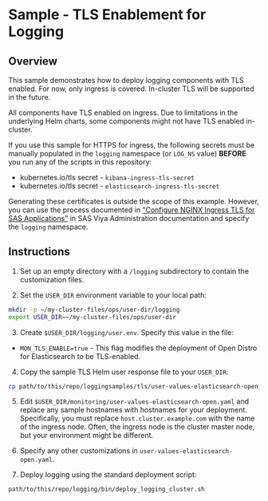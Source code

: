 # Sample - TLS Enablement for Logging

## Overview

This sample demonstrates how to deploy logging components with TLS enabled.
For now, only ingress is covered. In-cluster TLS will be supported in the
future.

All components have TLS enabled on ingress. Due to limitations in the
underlying Helm charts, some components might not have TLS enabled in-cluster.

If you use this sample for HTTPS for ingress, the following secrets must be
manually populated in the `logging` namespace (or `LOG_NS` value) **BEFORE**
you run any of the scripts in this repository:

* kubernetes.io/tls secret - `kibana-ingress-tls-secret`
* kubernetes.io/tls secret - `elasticsearch-ingress-tls-secret`

Generating these certificates is outside the scope of this example. However, you
can use the process documented in ["Configure NGINX Ingress TLS for SAS Applications"](https://go.documentation.sas.com/?cdcId=sasadmincdc&cdcVersion=default&docsetId=calencryptmotion&docsetTarget=n1xdqv1sezyrahn17erzcunxwix9.htm&locale=en#n0oo2yu8440vmzn19g6xhx4kfbrq) in SAS Viya Administration documentation and specify the `logging` namespace.

## Instructions

1. Set up an empty directory with a `/logging` subdirectory to contain the customization files. 

2. Set the `USER_DIR` environment variable to your local path:

```bash
mkdir -p ~/my-cluster-files/ops/user-dir/logging
export USER_DIR=~/my-cluster-files/ops/user-dir
```

3. Create `$USER_DIR/logging/user.env`. Specify this value in the file:

* `MON_TLS_ENABLE=true` - This flag modifies the deployment of Open Distro for Elasticsearch to be TLS-enabled.

4. Copy the sample TLS Helm user response file to your `USER_DIR`:

```bash
cp path/to/this/repo/loggingsamples/tls/user-values-elasticsearch-open.yaml $USER_DIR/logging/
```

5. Edit `$USER_DIR/monitoring/user-values-elasticsearch-open.yaml` and replace
any sample hostnames with hostnames for your deployment. Specifically, you must replace
`host.cluster.example.com` with the name of the ingress node. Often, the ingress node is the cluster master node, but your environment might be different.

6. Specify any other customizations in `user-values-elasticsearch-open.yaml`.

7. Deploy logging using the standard deployment script:

```bash
path/to/this/repo/logging/bin/deploy_logging_cluster.sh
```
